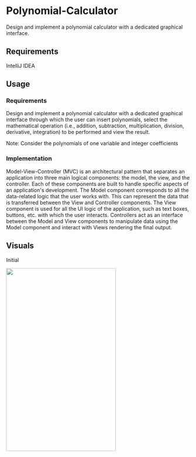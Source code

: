 # Polynomial-Calculator
Design and implement a polynomial calculator with a dedicated graphical interface.

## Requirements
IntelliJ IDEA

## Usage
### Requirements
Design and implement a polynomial calculator with a dedicated graphical interface through which 
the user can insert polynomials, select the mathematical operation (i.e., addition, subtraction, 
multiplication, division, derivative, integration) to be performed and view the result.

Note: Consider the polynomials of one variable and integer coefficients

### Implementation
Model-View-Controller (MVC) is an architectural pattern that separates an application into three main logical components: the model, the view, and the controller. Each of these components are built to handle specific aspects of an application's development.
The Model component corresponds to all the data-related logic that the user works with. This can represent the data that is transferred between the View and Controller components. The View component is used for all the UI logic of the application, such as text boxes, buttons, etc. with which the user interacts.
Controllers act as an interface between the Model and View components to manipulate data using the Model component and interact with Views rendering the final output.

## Visuals
Initial
<div allign="center">
    <img src="https://user-images.githubusercontent.com/93877610/232544258-fbd6561a-9388-473d-8076-55873ba5a793.jpg" width="300" height="500">
    </div>
